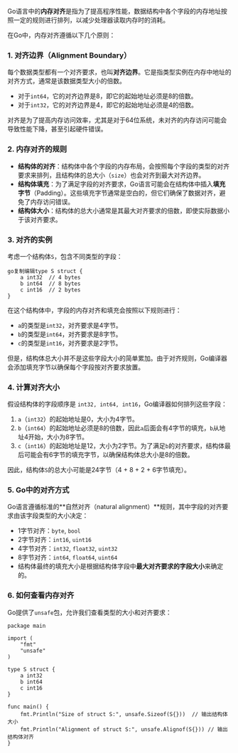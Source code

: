 Go语言中的**内存对齐**是指为了提高程序性能，数据结构中各个字段的内存地址按照一定的规则进行排列，以减少处理器读取内存时的消耗。

在Go中，内存对齐遵循以下几个原则：

### 1. **对齐边界（Alignment Boundary）**

每个数据类型都有一个对齐要求，也叫**对齐边界**。它是指类型实例在内存中地址的对齐方式，通常是该数据类型大小的倍数。

- 对于`int64`，它的对齐边界是8，即它的起始地址必须是8的倍数。
- 对于`int32`，它的对齐边界是4，即它的起始地址必须是4的倍数。

对齐是为了提高内存访问效率，尤其是对于64位系统，未对齐的内存访问可能会导致性能下降，甚至引起硬件错误。

### 2. **内存对齐的规则**

- **结构体的对齐**：结构体中各个字段的内存布局，会按照每个字段的类型的对齐要求来排列，且结构体的总大小（`size`）也会对齐到最大对齐边界。
- **结构体填充**：为了满足字段的对齐要求，Go语言可能会在结构体中插入**填充字节**（Padding）。这些填充字节通常是空白的，但它们确保了数据对齐，避免了内存访问错误。
- **结构体大小**：结构体的总大小通常是其最大对齐要求的倍数，即使实际数据小于该对齐要求。

### 3. **对齐的实例**

考虑一个结构体`S`，包含不同类型的字段：

```
go复制编辑type S struct {
    a int32  // 4 bytes
    b int64  // 8 bytes
    c int16  // 2 bytes
}
```

在这个结构体中，字段的内存对齐和填充会按照以下规则进行：

- `a`的类型是`int32`，对齐要求是4字节。
- `b`的类型是`int64`，对齐要求是8字节。
- `c`的类型是`int16`，对齐要求是2字节。

但是，结构体总大小并不是这些字段大小的简单累加。由于对齐规则，Go编译器会添加填充字节以确保每个字段按对齐要求放置。

### 4. **计算对齐大小**

假设结构体的字段顺序是 `int32, int64, int16`，Go编译器如何排列这些字段：

1. `a`（`int32`）的起始地址是0，大小为4字节。
2. `b`（`int64`）的起始地址必须是8的倍数，因此`a`后面会有4字节的填充，`b`从地址4开始，大小为8字节。
3. `c`（`int16`）的起始地址是12，大小为2字节。为了满足`b`的对齐要求，结构体最后可能会有6字节的填充字节，以确保结构体总大小是8的倍数。

因此，结构体`S`的总大小可能是24字节（4 + 8 + 2 + 6字节填充）。

### 5. **Go中的对齐方式**

Go语言遵循标准的**自然对齐（natural alignment）**规则，其中字段的对齐要求由该字段类型的大小决定：

- 1字节对齐：`byte`, `bool`
- 2字节对齐：`int16`, `uint16`
- 4字节对齐：`int32`, `float32`, `uint32`
- 8字节对齐：`int64`, `float64`, `uint64`
- 结构体最终的填充大小是根据结构体字段中**最大对齐要求的字段大小**来确定的。

### 6. **如何查看内存对齐**

Go提供了`unsafe`包，允许我们查看类型的大小和对齐要求：

```
package main

import (
	"fmt"
	"unsafe"
)

type S struct {
	a int32
	b int64
	c int16
}

func main() {
	fmt.Println("Size of struct S:", unsafe.Sizeof(S{}))  // 输出结构体大小
	fmt.Println("Alignment of struct S:", unsafe.Alignof(S{})) // 输出结构体对齐
}
```